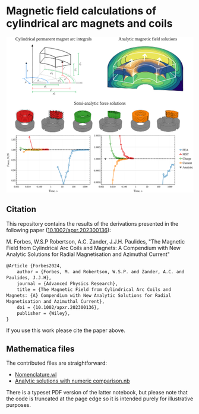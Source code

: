 # Magnetic field calculations of cylindrical arc magnets and coils

<img style="background-color:white;" src=https://github.com/AUMAG/mag-cyl-field/blob/main/doc/graphical-abstract.svg />

## Citation

This repository contains the results of the derivations presented in the following paper ([10.1002/apxr.202300136](https://doi.org/10.1002/apxr.202300136)):

M. Forbes, W.S.P Robertson, A.C. Zander, J.J.H. Paulides, "The Magnetic Field from Cylindrical Arc Coils and Magnets: A Compendium with New Analytic Solutions for Radial Magnetisation and Azimuthal Current"

    @Article {Forbes2024,
        author = {Forbes, M. and Robertson, W.S.P. and Zander, A.C. and Paulides, J.J.H},
        journal = {Advanced Physics Research},
        title = {The Magnetic Field from Cylindrical Arc Coils and Magnets: {A} Compendium with New Analytic Solutions for Radial Magnetisation and Azimuthal Current},
        doi = {10.1002/apxr.202300136},
        publisher = {Wiley},
    }

If you use this work please cite the paper above.

## Mathematica files

The contributed files are straightforward:

* [Nomenclature.wl](https://github.com/AUMAG/mag-cyl-field/blob/main/Nomenclature.wl)
* [Analytic solutions with numeric comparison.nb](https://github.com/AUMAG/mag-cyl-field/blob/main/Analytic%20solutions%20with%20numeric%20comparison.nb)

There is a typeset PDF version of the latter notebook, but please note that the code is truncated at the page edge so it is intended purely for illustrative purposes.

